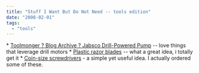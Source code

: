```yaml
---
title: "Stuff I Want But Do Not Need -- tools edition"
date: "2008-02-01"
tags: 
  - "tools"
---
```


\* [Toolmonger ? Blog Archive ? Jabsco Drill-Powered Pump](http://toolmonger.com/2008/01/31/jabsco-drill-powered-pump/ "Toolmonger ? Blog Archive ? Jabsco Drill-Powered Pump") -- love things that leverage drill motors \* [Plastic razor blades](http://toolmonger.com/2008/01/25/plastic-razor-blades/) -- what a great idea, i totally get it \* [Coin-size screwdrivers](http://lifehacker.com/software/stuff-we-like/coin+sized-pocket-screwdrivers-319960.php) - a simple yet useful idea. I actually ordered some of these.

